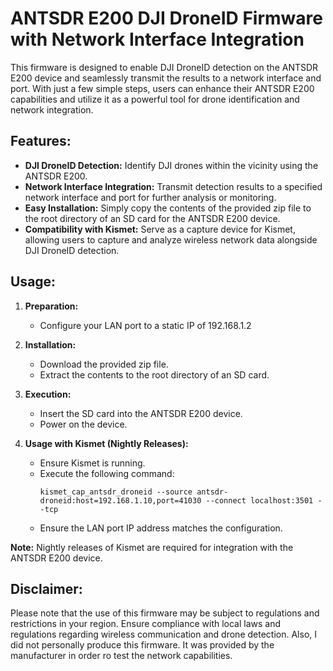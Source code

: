 # ANTSDR E200 DJI DroneID Firmware with Network Interface Integration

This firmware is designed to enable DJI DroneID detection on the ANTSDR E200 device and seamlessly transmit the results to a network interface and port. With just a few simple steps, users can enhance their ANTSDR E200 capabilities and utilize it as a powerful tool for drone identification and network integration.

## Features:

- **DJI DroneID Detection:** Identify DJI drones within the vicinity using the ANTSDR E200.
- **Network Interface Integration:** Transmit detection results to a specified network interface and port for further analysis or monitoring.
- **Easy Installation:** Simply copy the contents of the provided zip file to the root directory of an SD card for the ANTSDR E200 device.
- **Compatibility with Kismet:** Serve as a capture device for Kismet, allowing users to capture and analyze wireless network data alongside DJI DroneID detection.

## Usage:

1. **Preparation:**
   - Configure your LAN port to a static IP of 192.168.1.2

2. **Installation:**
   - Download the provided zip file.
   - Extract the contents to the root directory of an SD card.

3. **Execution:**
   - Insert the SD card into the ANTSDR E200 device.
   - Power on the device.

4. **Usage with Kismet (Nightly Releases):**
   - Ensure Kismet is running.
   - Execute the following command:
     ```
     kismet_cap_antsdr_droneid --source antsdr-droneid:host=192.168.1.10,port=41030 --connect localhost:3501 --tcp
     ```
   - Ensure the LAN port IP address matches the configuration.

**Note:** Nightly releases of Kismet are required for integration with the ANTSDR E200 device.


## Disclaimer:

Please note that the use of this firmware may be subject to regulations and restrictions in your region. Ensure compliance with local laws and regulations regarding wireless communication and drone detection. Also, I did not personally produce this firmware. It was provided by the manufacturer in order ro test the network capabilities. 
